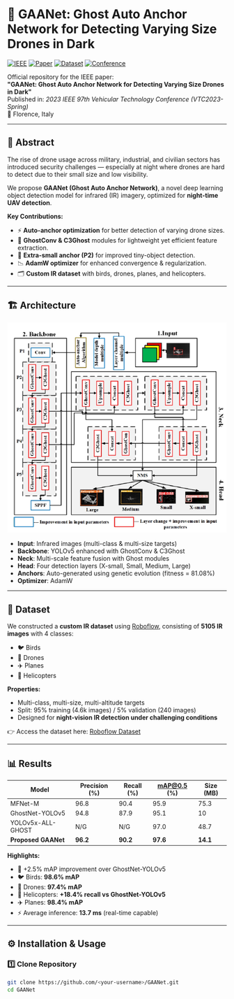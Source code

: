 # 🚀 GAANet: Ghost Auto Anchor Network for Detecting Varying Size Drones in Dark

[![IEEE](https://img.shields.io/badge/Published-IEEE-blue.svg)](https://ieeexplore.ieee.org/document/10200720)
[![Paper](https://img.shields.io/badge/PDF-Download-red.svg)](https://ieeexplore.ieee.org/stamp/stamp.jsp?tp=&arnumber=10200720)
[![Dataset](https://img.shields.io/badge/Dataset-Roboflow-green.svg)](https://app.roboflow.com/tfnet-night-vision/mul/1)
[![Conference](https://img.shields.io/badge/VTC2023-Florence%2C%20Italy-orange)](https://ieeevtc.org)

Official repository for the IEEE paper:  
**"GAANet: Ghost Auto Anchor Network for Detecting Varying Size Drones in Dark"**  
Published in: *2023 IEEE 97th Vehicular Technology Conference (VTC2023-Spring)*  
📍 Florence, Italy

---

## 📖 Abstract
The rise of drone usage across military, industrial, and civilian sectors has introduced security challenges — especially at night where drones are hard to detect due to their small size and low visibility.  

We propose **GAANet (Ghost Auto Anchor Network)**, a novel deep learning object detection model for infrared (IR) imagery, optimized for **night-time UAV detection**.  

**Key Contributions:**
- ⚡ **Auto-anchor optimization** for better detection of varying drone sizes.
- 🧩 **GhostConv & C3Ghost** modules for lightweight yet efficient feature extraction.
- 🔬 **Extra-small anchor (P2)** for improved tiny-object detection.
- 📉 **AdamW optimizer** for enhanced convergence & regularization.
- 🗂️ **Custom IR dataset** with birds, drones, planes, and helicopters.

---

## 🏗️ Architecture

<p align="center">
  <img src="gaanet.png" alt="GAANet Architecture" width="750">
</p>

- **Input**: Infrared images (multi-class & multi-size targets)  
- **Backbone**: YOLOv5 enhanced with GhostConv & C3Ghost  
- **Neck**: Multi-scale feature fusion with Ghost modules  
- **Head**: Four detection layers (X-small, Small, Medium, Large)  
- **Anchors**: Auto-generated using genetic evolution (fitness = 81.08%)  
- **Optimizer**: AdamW  

---

## 📂 Dataset
We constructed a **custom IR dataset** using [Roboflow](https://app.roboflow.com/tfnet-night-vision/mul/1), consisting of **5105 IR images** with 4 classes:  
- 🐦 Birds  
- 🚁 Drones  
- ✈️ Planes  
- 🚁 Helicopters  

**Properties:**
- Multi-class, multi-size, multi-altitude targets  
- Split: 95% training (4.6k images) / 5% validation (240 images)  
- Designed for **night-vision IR detection under challenging conditions**

👉 Access the dataset here: [Roboflow Dataset](https://app.roboflow.com/tfnet-night-vision/mul/1)

---

## 📊 Results

| Model               | Precision (%) | Recall (%) | mAP@0.5 (%) | Size (MB) |
|----------------------|---------------|------------|-------------|-----------|
| MFNet-M              | 96.8          | 90.4       | 95.9        | 75.3      |
| GhostNet-YOLOv5      | 94.8          | 87.9       | 95.1        | 10        |
| YOLOv5x-ALL-GHOST    | N/G           | N/G        | 97.0        | 48.7      |
| **Proposed GAANet**  | **96.2**      | **90.2**   | **97.6**    | **14.1**  |

**Highlights:**
- 🚀 +2.5% mAP improvement over GhostNet-YOLOv5  
- 🐦 Birds: **98.6% mAP**  
- 🚁 Drones: **97.4% mAP**  
- 🚁 Helicopters: **+18.4% recall vs GhostNet-YOLOv5**  
- ✈️ Planes: **98.4% mAP**  
- ⚡ Average inference: **13.7 ms** (real-time capable)  

---

## ⚙️ Installation & Usage

### 1️⃣ Clone Repository
```bash
git clone https://github.com/<your-username>/GAANet.git
cd GAANet
